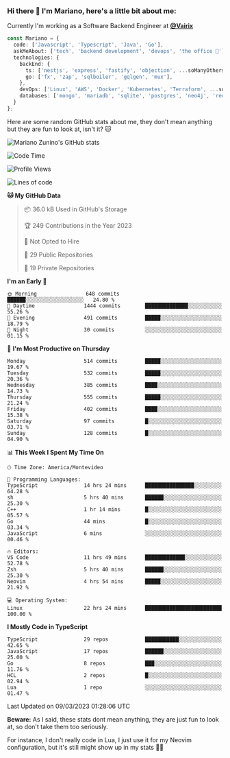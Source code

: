 ### Hi there 👋 I'm Mariano, here's a little bit about me:

Currently I'm working as a Software Backend Engineer at [**@Vairix**](https://vairix.com)

```ts
const Mariano = {
  code: ['Javascript', 'Typescript', 'Java', 'Go'],
  askMeAbout: ['tech', 'backend development', 'devops', 'the office 💼'],
  technologies: {
    backEnd: {
      ts: ['nestjs', 'express', 'fastify', 'objection', ...soManyOthersFrameworks],
      go: ['fx', 'zap', 'sqlboiler', 'gqlgen', 'mux'],
    },
    devOps: ['Linux', 'AWS', 'Docker', 'Kubernetes', 'Terraform', ...soManyOthersTools],
    databases: ['mongo', 'mariadb', 'sqlite', 'postgres', 'neo4j', 'redis'],
  }
};
```

Here are some random GitHub stats about me, they don't mean anything but they are fun to look at, isn't it? 🐱

![Mariano Zunino's GitHub stats](https://github-readme-stats.vercel.app/api?username=marianozunino&count_private=true&show_icons=true&theme=radical)

<!--START_SECTION:waka-->
![Code Time](http://img.shields.io/badge/Code%20Time-624%20hrs%2025%20mins-blue)

![Profile Views](http://img.shields.io/badge/Profile%20Views-0-blue)

![Lines of code](https://img.shields.io/badge/From%20Hello%20World%20I%27ve%20Written-701.7%20thousand%20lines%20of%20code-blue)

**🐱 My GitHub Data** 

> 📦 36.0 kB Used in GitHub's Storage 
 > 
> 🏆 249 Contributions in the Year 2023
 > 
> 🚫 Not Opted to Hire
 > 
> 📜 29 Public Repositories 
 > 
> 🔑 19 Private Repositories 
 > 
**I'm an Early 🐤** 

```text
🌞 Morning                648 commits         ██████░░░░░░░░░░░░░░░░░░░   24.80 % 
🌆 Daytime                1444 commits        ██████████████░░░░░░░░░░░   55.26 % 
🌃 Evening                491 commits         █████░░░░░░░░░░░░░░░░░░░░   18.79 % 
🌙 Night                  30 commits          ░░░░░░░░░░░░░░░░░░░░░░░░░   01.15 % 
```
📅 **I'm Most Productive on Thursday** 

```text
Monday                   514 commits         █████░░░░░░░░░░░░░░░░░░░░   19.67 % 
Tuesday                  532 commits         █████░░░░░░░░░░░░░░░░░░░░   20.36 % 
Wednesday                385 commits         ████░░░░░░░░░░░░░░░░░░░░░   14.73 % 
Thursday                 555 commits         █████░░░░░░░░░░░░░░░░░░░░   21.24 % 
Friday                   402 commits         ████░░░░░░░░░░░░░░░░░░░░░   15.38 % 
Saturday                 97 commits          █░░░░░░░░░░░░░░░░░░░░░░░░   03.71 % 
Sunday                   128 commits         █░░░░░░░░░░░░░░░░░░░░░░░░   04.90 % 
```


📊 **This Week I Spent My Time On** 

```text
🕑︎ Time Zone: America/Montevideo

💬 Programming Languages: 
TypeScript               14 hrs 24 mins      ████████████████░░░░░░░░░   64.28 % 
sh                       5 hrs 40 mins       ██████░░░░░░░░░░░░░░░░░░░   25.30 % 
C++                      1 hr 14 mins        █░░░░░░░░░░░░░░░░░░░░░░░░   05.57 % 
Go                       44 mins             █░░░░░░░░░░░░░░░░░░░░░░░░   03.34 % 
JavaScript               6 mins              ░░░░░░░░░░░░░░░░░░░░░░░░░   00.46 % 

🔥 Editors: 
VS Code                  11 hrs 49 mins      █████████████░░░░░░░░░░░░   52.78 % 
Zsh                      5 hrs 40 mins       ██████░░░░░░░░░░░░░░░░░░░   25.30 % 
Neovim                   4 hrs 54 mins       █████░░░░░░░░░░░░░░░░░░░░   21.92 % 

💻 Operating System: 
Linux                    22 hrs 24 mins      █████████████████████████   100.00 % 
```

**I Mostly Code in TypeScript** 

```text
TypeScript               29 repos            ███████████░░░░░░░░░░░░░░   42.65 % 
JavaScript               17 repos            ██████░░░░░░░░░░░░░░░░░░░   25.00 % 
Go                       8 repos             ███░░░░░░░░░░░░░░░░░░░░░░   11.76 % 
HCL                      2 repos             █░░░░░░░░░░░░░░░░░░░░░░░░   02.94 % 
Lua                      1 repo              ░░░░░░░░░░░░░░░░░░░░░░░░░   01.47 % 
```




 Last Updated on 09/03/2023 01:28:06 UTC
<!--END_SECTION:waka-->

**Beware:** As I said, these stats dont mean anything, they are just fun to look at, so don't take them too seriously.

For instance, I don't really code in Lua, I just use it for my Neovim configuration, but it's still might show up in my stats 🤷‍♂️
